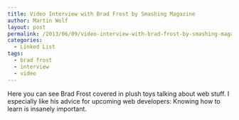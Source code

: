 ```yaml
---
title: Video Interview with Brad Frost by Smashing Magazine
author: Martin Wolf
layout: post
permalink: /2013/06/09/video-interview-with-brad-frost-by-smashing-magazine/
categories:
  - Linked List
tags:
  - brad frost
  - interview
  - video
---
```

Here you can see Brad Frost covered in plush toys talking about web stuff. I especially like his advice for upcoming web developers: Knowing how to learn is insanely important.